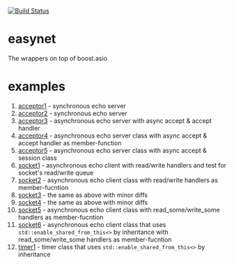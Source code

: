 [![Build Status](https://travis-ci.org/niXman/yas.svg?branch=master)](https://travis-ci.org/niXman/easynet)

easynet
=======

The wrappers on top of boost.asio

examples
=======
1. [acceptor1](https://github.com/niXman/easynet/blob/master/examples/acceptor1/acceptor1.cpp) - synchronous echo server
2. [acceptor2](https://github.com/niXman/easynet/blob/master/examples/acceptor2/acceptor2.cpp) - synchronous echo server
3. [acceptor3](https://github.com/niXman/easynet/blob/master/examples/acceptor3/acceptor3.cpp) - asynchronous echo server with async accept & accept handler
4. [acceptor4](https://github.com/niXman/easynet/blob/master/examples/acceptor4/acceptor4.cpp) - asynchronous echo server class with async accept & accept handler as member-function
5. [acceptor5](https://github.com/niXman/easynet/blob/master/examples/acceptor5/acceptor5.cpp) - asynchronous echo server class with async accept & session class
6. [socket1](https://github.com/niXman/easynet/blob/master/examples/socket1/socket1.cpp) - asynchronous echo client with read/write handlers and test for socket's read/write queue
7. [socket2](https://github.com/niXman/easynet/blob/master/examples/socket2/socket2.cpp) - asynchronous echo client class with read/write handlers as member-fucntion
8. [socket3](https://github.com/niXman/easynet/blob/master/examples/socket3/socket3.cpp) - the same as above with minor diffs
9. [socket4](https://github.com/niXman/easynet/blob/master/examples/socket4/socket4.cpp) - the same as above with minor diffs
10. [socket5](https://github.com/niXman/easynet/blob/master/examples/socket5/socket5.cpp) - asynchronous echo client class with read_some/write_some handlers as member-fucntion
10. [socket6](https://github.com/niXman/easynet/blob/master/examples/socket6/socket6.cpp) - asynchronous echo client class that uses `std::enable_shared_from_this<>` by inheritance with read_some/write_some handlers as member-fucntion
10. [timer1](https://github.com/niXman/easynet/blob/master/examples/timer1/timer1.cpp) - timer class that uses `std::enable_shared_from_this<>` by inheritance

